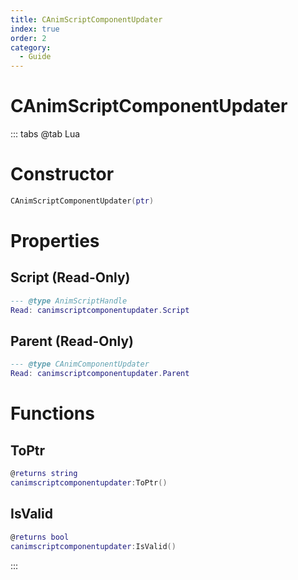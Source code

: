 ```yaml
---
title: CAnimScriptComponentUpdater
index: true
order: 2
category:
  - Guide
---
```


# CAnimScriptComponentUpdater

::: tabs
@tab Lua
# Constructor
```lua
CAnimScriptComponentUpdater(ptr)
```
# Properties
## Script (Read-Only)
```lua
--- @type AnimScriptHandle
Read: canimscriptcomponentupdater.Script
```
## Parent (Read-Only)
```lua
--- @type CAnimComponentUpdater
Read: canimscriptcomponentupdater.Parent
```
# Functions
## ToPtr
```lua
@returns string
canimscriptcomponentupdater:ToPtr()
```
## IsValid
```lua
@returns bool
canimscriptcomponentupdater:IsValid()
```

:::